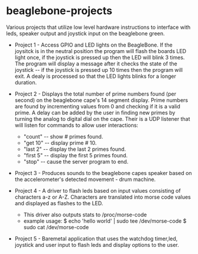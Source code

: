 # beaglebone-projects
Various projects that utilize low level hardware instructions to interface with leds, speaker output and joystick input on the beaglebone green.

* Project 1 - Access GPIO and LED lights on the BeagleBone. If the joysitck is in the neutral position the program will flash the boards LED light once, if the joystick is pressed up then the LED  will blink 3 times. The program will display a message after it checks the state of the joystick -- if the joystick is pressed up 10 times then the program will exit. A dealy is processed so that the LED lights blinks for a longer duration.

* Project 2 - Displays the total number of prime numbers found (per second) on the beaglebone cape's 14 segment display. Prime numbers are found by incrementing values from 0 and checking if it is a valid prime. A delay can be added by the user in finding new primes by turning the analog to digital dial on the cape. Their is a UDP listener that will listen for commands to allow user interactions:
	* "count"   -- show # primes found.
	* "get 10"  -- display prime # 10.
	* "last 2"  -- display the last 2 primes found.
	* "first 5" -- display the first 5 primes found.
	* "stop"    -- cause the server program to end.

* Project 3 - Produces sounds to the beaglebone capes speaker based on the accelerometer's detected movement - drum machine.

* Project 4 - A driver to flash leds based on input values consisting of characters a-z or A-Z. Characters are translated into morse code values and displayed as flashes to the LED.
 	* This driver also outputs stats to /proc/morse-code
	 * example usage: $ echo 'hello world' | sudo tee /dev/morse-code
	 		  $ sudo cat /dev/morse-code 

* Project 5 -  Baremetal application that uses the watchdog timer,led, joystick and user input to flash leds and display options to the user.
